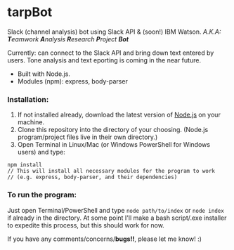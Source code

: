 # tarpBot
Slack (channel analysis) bot using Slack API &amp; (soon!) IBM Watson. *A.K.A: **T**eamwork **A**nalysis **R**esearch **P**roject **Bot***

Currently: can connect to the Slack API and bring down text entered by users. Tone analysis and text eporting is coming in the near future.

- Built with Node.js.
- Modules (npm): express, body-parser

### Installation:
1. If not installed already, download the latest version of [Node.js](https://nodejs.org/) on your machine.
2. Clone this repository into the directory of your choosing. (Node.js program/project files live in their own directory.)
3. Open Terminal in Linux/Mac (or Windows PowerShell for Windows users) and type:
```
npm install 
// This will install all necessary modules for the program to work 
// (e.g. express, body-parser, and their dependencies)
```

### To run the program:

Just open Terminal/PowerShell and type `node path/to/index` or `node index` if already in the directory.
At some point I'll make a bash script/.exe installer to expedite this process, but this should work for now.

If you have any comments/concerns/**bugs!!**, please let me know! :)
